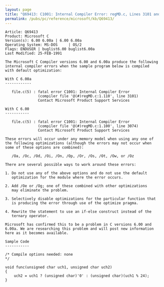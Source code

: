 ```yaml
---
layout: page
title: "Q69413: C1001: Internal Compiler Error: regMD.c, Lines 3101 and 3074"
permalink: /pubs/pc/reference/microsoft/kb/Q69413/
---
```


	Article: Q69413
	Product: Microsoft C
	Version(s): 6.00 6.00a | 6.00 6.00a
	Operating System: MS-DOS     | OS/2
	Flags: ENDUSER | buglist6.00 buglist6.00a
	Last Modified: 25-FEB-1991
	
	The Microsoft C Compiler versions 6.00 and 6.00a produce the following
	internal compiler errors when the sample program below is compiled
	with default optimization:
	
	With C 6.00a
	------------
	
	   file.c(5) : fatal error C1001: Internal Compiler Error
	               (compiler file '@(#)regMD.c:1.110', line 3101)
	               Contact Microsoft Product Support Services
	
	With C 6.00
	-----------
	
	   file.c(5) : fatal error C1001: Internal Compiler Error
	               (compiler file '@(#)regMD.c:1.100', line 3074)
	               Contact Microsoft Product Support Services
	
	These errors will occur under any memory model when using any one of
	the following optimizations (although the errors may not occur when
	some of these options are combined):
	
	   /Oa, /Oc, /Od, /Oi, /On, /Op, /Or, /Os, /Ot, /Ow, or /Oz
	
	There are several possible ways to work around these errors:
	
	1. Do not use any of the above options and do not use the default
	   optimization for the module where the error occurs.
	
	2. Add /Oe or /Og; one of these combined with other optimizations
	   may eliminate the problem.
	
	3. Selectively disable optimizations for the particular function that
	   is producing the error through use of the optimize pragma.
	
	4. Rewrite the statement to use an if-else construct instead of the
	   ternary operator.
	
	Microsoft has confirmed this to be a problem in C versions 6.00 and
	6.00a. We are researching this problem and will post new information
	here as it becomes available.
	
	Sample Code
	-----------
	
	/* Compile options needed: none
	*/
	
	void func(unsigned char uch1, unsigned char uch2)
	{
	    uch2 = uch1 ? (unsigned char)'0' : (unsigned char)(uch1 % 24);
	}

